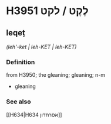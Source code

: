 # H3951 לֶקֶט / לקט

## leqeṭ

_(leh'-ket | leh-KET | leh-KET)_

### Definition

from H3950; the gleaning; gleaning; n-m

- gleaning

### See also

[[H634|H634 אסרחדון]]
